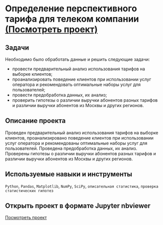# Определение перспективного тарифа для телеком компании [(Посмотреть проект)](https://nbviewer.org/github/BulyginV/Yandex_Data_Analyst/blob/main/03.%20%D0%A1%D1%82%D0%B0%D1%82%D0%B8%D1%81%D1%82%D0%B8%D1%87%D0%B5%D1%81%D0%BA%D0%B8%D0%B9%20%D0%B0%D0%BD%D0%B0%D0%BB%D0%B8%D0%B7%20%D0%B4%D0%B0%D0%BD%D0%BD%D1%8B%D1%85/03_telecom_tariffs.ipynb)

## Задачи
Необходимо было обработать данные и решить следующие задачи:
* провести предварительный анализ использования тарифов на выборке клиентов;
* проанализировать поведение клиентов при использовании услуг оператора и рекомендовать оптимальные наборы услуг для пользователей;
* провести предобработка данных, их анализ;
* проверить гипотезы о различии выручки абонентов разных тарифов и различии выручки абонентов из Москвы и других регионов.

## Описание проекта
Проведен предварительный анализ использования тарифов на выборке клиентов, проанализировано поведение клиентов при использовании услуг оператора и рекомендованы оптимальные наборы услуг для пользователей. Проведена предобработка данных, их анализ. Проверены гипотезы о различии выручки абонентов разных тарифов и различии выручки абонентов из Москвы и других регионов.

## Используемые навыки и инструменты
`Python`, `Pandas`, `Matplotlib`, `NumPy`, `SciPy`, `описательная статистика`, `проверка статистических гипотез`

## Открыть проект в формате Jupyter nbviewer
[Посмотреть проект](https://nbviewer.org/github/BulyginV/Yandex_Data_Analyst/blob/main/03.%20%D0%A1%D1%82%D0%B0%D1%82%D0%B8%D1%81%D1%82%D0%B8%D1%87%D0%B5%D1%81%D0%BA%D0%B8%D0%B9%20%D0%B0%D0%BD%D0%B0%D0%BB%D0%B8%D0%B7%20%D0%B4%D0%B0%D0%BD%D0%BD%D1%8B%D1%85/03_telecom_tariffs.ipynb)
